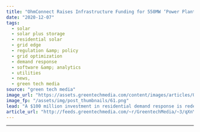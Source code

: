 ```yaml
---
title: "OhmConnect Raises Infrastructure Funding for 550MW ‘Power Plant’ of Home Demand Flexibility"
date: "2020-12-07"
tags: 
  - solar
  - solar plus storage 
  - residential solar
  - grid edge
  - regulation &amp; policy
  - grid optimization
  - demand response
  - software &amp; analytics
  - utilities
  - news,
  - green tech media
source: "green tech media"
image_url: "https://assets.greentechmedia.com/content/images/articles/OhmConnect-Distributed_Power.jpg"
image_fp: "/assets/img/post_thumbnails/61.png"
lead: "A $100 million investment in residential demand response is redefining what 'infrastructure' can be. Infrastructure funds typically invest money into tangible things involving steel and concrete. More recently, they have ventured into new items, like ..."
article_url: "http://feeds.greentechmedia.com/~r/GreentechMedia/~3/qXnYO-HjMQQ/ohmconnect-raises-infrastructure-funding-for-550mw-power-plant-of-home-demand-flexibility"
---
```


---
